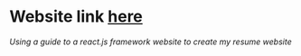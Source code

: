 # Website link <a href="https://pureworldnew.github.io/personal-react-web/" target="blank">here</a>

_Using a guide to a react.js framework website to create my resume website_
